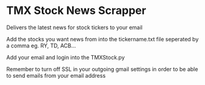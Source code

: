 # TMX Stock News Scrapper
Delivers the latest news for stock tickers to your email


Add the stocks you want news from into the tickername.txt file seperated by a comma eg. RY, TD, ACB...


Add your email and login into the TMXStock.py


Remember to turn off SSL in your outgoing gmail settings in order to be able to send emails from your email address
